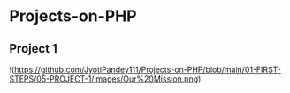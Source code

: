 # Projects-on-PHP

## Project 1

!(https://github.com/JyotiPandey111/Projects-on-PHP/blob/main/01-FIRST-STEPS/05-PROJECT-1/images/Our%20Mission.png)
